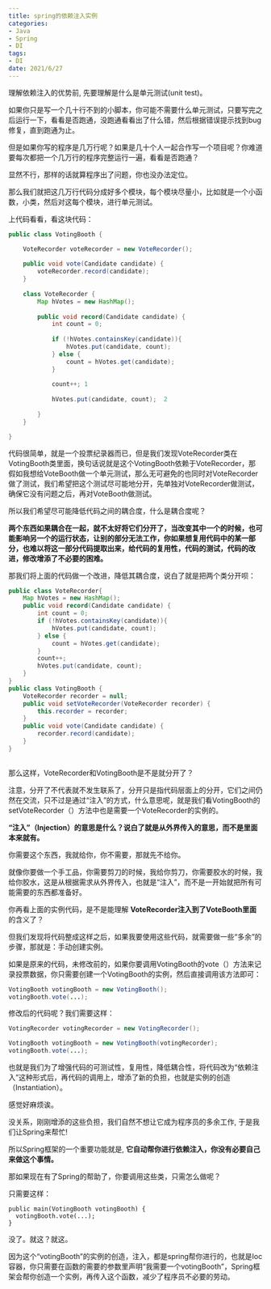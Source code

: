 ```yaml
---
title: spring的依赖注入实例
categories:
- Java
- Spring
- DI
tags:
- DI
date: 2021/6/27
---
```




理解依赖注入的优势前, 先要理解是什么是单元测试(unit test)。

如果你只是写一个几十行不到的小脚本，你可能不需要什么单元测试，只要写完之后运行一下，看看是否跑通，没跑通看看出了什么错，然后根据错误提示找到bug修复，直到跑通为止。

但是如果你写的程序是几万行呢？如果是几十个人一起合作写一个项目呢？你难道要每次都把一个几万行的程序完整运行一遍，看看是否跑通？

显然不行，那样的话就算程序出了问题，你也没办法定位。

那么我们就把这几万行代码分成好多个模块，每个模块尽量小，比如就是一个小函数，小类，然后对这每个模块，进行单元测试。

上代码看看，看这块代码：

```java
public class VotingBooth {

    VoteRecorder voteRecorder = new VoteRecorder();
    
    public void vote(Candidate candidate) {
        voteRecorder.record(candidate);
    }
    
    class VoteRecorder {
        Map hVotes = new HashMap();
        
        public void record(Candidate candidate) {
            int count = 0;
            
            if (!hVotes.containsKey(candidate)){
                hVotes.put(candidate, count);
            } else {
                count = hVotes.get(candidate);
            }
            
            count++; 1
            
            hVotes.put(candidate, count);  2
            
        }
    }

}
```

代码很简单，就是一个投票纪录器而已，但是我们发现VoteRecorder类在VotingBooth类里面，换句话说就是这个VotingBooth依赖于VoteRecorder，那假如我想给VoteBooth做一个单元测试，那么无可避免的也同时对VoteRecorder做了测试，我们希望把这个测试尽可能地分开，先单独对VoteRecorder做测试，确保它没有问题之后，再对VoteBooth做测试。

所以我们希望尽可能降低代码之间的耦合度，什么是耦合度呢？

**两个东西如果耦合在一起，就不太好将它们分开了，当改变其中一个的时候，也可能影响另一个的运行状态，让别的部分无法工作，你如果想复用代码中的某一部分，也难以将这一部分代码提取出来，给代码的复用性，代码的测试，代码的改进，修改增添了不必要的困难。**

那我们将上面的代码做一个改进，降低其耦合度，说白了就是把两个类分开呗：

```java
public class VoteRecorder{
    Map hVotes = new HashMap();
    public void record(Candidate candidate) {
        int count = 0;
        if (!hVotes.containsKey(candidate)){
            hVotes.put(candidate, count);
        } else {
            count = hVotes.get(candidate);
        }
        count++;
        hVotes.put(candidate, count);
    }
}
public class VotingBooth {
    VoteRecorder recorder = null;
    public void setVoteRecorder(VoteRecorder recorder) {
        this.recorder = recorder;
    }
    public void vote(Candidate candidate) {
        recorder.record(candidate);
    }
}
                  
```

那么这样，VoteRecorder和VotingBooth是不是就分开了？

注意，分开了不代表就不发生联系了，分开只是指代码层面上的分开，它们之间仍然在交流，只不过是通过“注入”的方式，什么意思呢，就是我们看VotingBooth的setVoteRecorder（）方法中也是需要一个VoteRecorder的实例的。

**“注入”（Injection）的意思是什么？说白了就是从外界传入的意思，而不是里面本来就有。**

你需要这个东西，我就给你，你不需要，那就先不给你。

就像你要做一个手工品，你需要剪刀的时候，我给你剪刀，你需要胶水的时候，我给你胶水，这是从根据需求从外界传入，也就是“注入”，而不是一开始就把所有可能需要的东西都准备好。

你再看上面的实例代码，是不是能理解 **VoteRecorder注入到了VoteBooth里面** 的含义了？

但我们发现将代码整成这样之后，如果我要使用这些代码，就需要做一些“多余”的步骤，那就是：手动创建实例。

如果是原来的代码，未修改前的，如果你要调用VotingBooth的vote（）方法来记录投票数据，你只需要创建一个VotingBooth的实例，然后直接调用该方法即可：

```java
VotingBooth votingBooth = new VotingBooth();
votingBooth.vote(...);
```

修改后的代码呢？我们需要这样：

```java
VotingRecorder votingRecorder = new VotingRecorder();

VotingBooth votingBooth = new VotingBooth(votingRecorder);
votingBooth.vote(...);
```

也就是我们为了增强代码的可测试性，复用性，降低耦合性，将代码改为“依赖注入”这种形式后，再代码的调用上，增添了新的负担，也就是实例的创造（Instantiation）。

感觉好麻烦诶。

没关系，刚刚增添的这些负担，我们自然不想让它成为程序员的多余工作, 于是我们让Spring来帮忙!

所以Spring框架的一个重要功能就是, **它自动帮你进行依赖注入，你没有必要自己来做这个事情。**

那如果现在有了Spring的帮助了，你要调用这些类，只需怎么做呢？

只需要这样：

```text
public main(VotingBooth votingBooth) {
  votingBooth.vote(...);
}
```

没了。就这？就这。

因为这个“votingBooth”的实例的创造，注入，都是spring帮你进行的，也就是Ioc容器，你只需要在函数的需要的参数里声明“我需要一个votingBooth”，Spring框架会帮你创造一个实例，再传入这个函数，减少了程序员不必要的劳动。